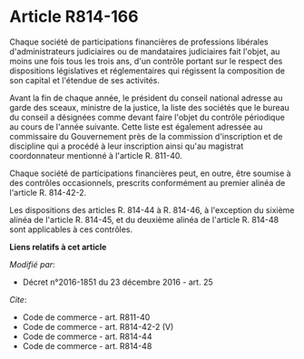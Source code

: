 # Article R814-166

Chaque société de participations financières de professions libérales d'administrateurs judiciaires ou de mandataires
judiciaires fait l'objet, au moins une fois tous les trois ans, d'un contrôle portant sur le respect des dispositions
législatives et réglementaires qui régissent la composition de son capital et l'étendue de ses activités. 

Avant la fin de chaque année, le président du conseil national adresse au garde des sceaux, ministre de la justice, la liste
des sociétés que le bureau du conseil a désignées comme devant faire l'objet du contrôle périodique au cours de l'année
suivante. Cette liste est également adressée au commissaire du Gouvernement près de la commission d'inscription et de
discipline qui a procédé à leur inscription ainsi qu'au magistrat coordonnateur mentionné à l'article R. 811-40. 

Chaque société de participations financières peut, en outre, être soumise à des contrôles occasionnels, prescrits
conformément au premier alinéa de l'article R. 814-42-2. 

Les dispositions des articles R. 814-44 à R. 814-46, à l'exception du sixième alinéa de l'article R. 814-45, et du deuxième
alinéa de l'article R. 814-48 sont applicables à ces contrôles.

**Liens relatifs à cet article**

_Modifié par_:

  - Décret n°2016-1851 du 23 décembre 2016 - art. 25

_Cite_:

  - Code de commerce - art. R811-40
  - Code de commerce - art. R814-42-2 (V)
  - Code de commerce - art. R814-44
  - Code de commerce - art. R814-48
